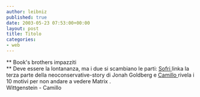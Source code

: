 ```yaml
---
author: leibniz
published: true
date: 2003-05-23 07:53:00+00:00
layout: post
title: Titolo
categories:
- web
---
```


 **   Book's brothers impazziti   
** Deve essere la lontananza, ma i due si scambiano le parti:  [   Sofri ](http://www.wittgenstein.it/)linka la terza parte della neoconservative-story di Jonah Goldberg e  [   Camillo ](http://www.ilfoglio.it/camillo/)rivela i 10 motivi per non andare a vedere Matrix .   
Wittgenstein - Camillo

